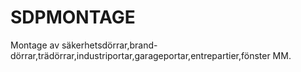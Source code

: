 # SDPMONTAGE
Montage av säkerhetsdörrar,brand-dörrar,trädörrar,industriportar,garageportar,entrepartier,fönster MM.
